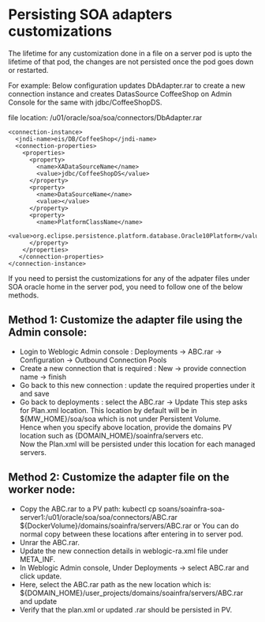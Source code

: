 # Persisting SOA adapters customizations
The lifetime for any customization done in a file on a server pod is upto the lifetime of that pod, the changes are not persisted once the pod goes down or restarted.

For example: Below configuration updates DbAdapter.rar to create a new connection instance and creates DatasSource CoffeeShop on Admin Console for the same with jdbc/CoffeeShopDS.

file location: /u01/oracle/soa/soa/connectors/DbAdapter.rar
``` 
<connection-instance>
  <jndi-name>eis/DB/CoffeeShop</jndi-name>
  <connection-properties>
    <properties>
      <property>
        <name>XADataSourceName</name>
        <value>jdbc/CoffeeShopDS</value>
      </property>
      <property>
        <name>DataSourceName</name>
	    <value></value>
      </property>
      <property>
        <name>PlatformClassName</name> 
	    <value>org.eclipse.persistence.platform.database.Oracle10Platform</value>
      </property>
    </properties>
   </connection-properties>
</connection-instance>
``` 
If you need to persist the customizations for any of the adpater files under SOA oracle home in the server pod, you need to follow one of the below methods. 

## Method 1: Customize the adapter file using the Admin console:

* Login to Weblogic Admin console : Deployments -> ABC.rar -> Configuration -> Outbound Connection Pools
* Create a new connection that is required : New -> provide connection name -> finish
* Go back to this new connection : update the required properties under it and save
* Go back to deployments : select the ABC.rar -> Update 
  This step asks for Plan.xml location. This location by default will be in ${MW_HOME}/soa/soa which is not under Persistent Volume.   
  Hence when you specify above location, provide the domains PV location such as {DOMAIN_HOME}/soainfra/servers etc.  
  Now the Plan.xml will be persisted under this location for each managed servers.

## Method 2: Customize the adapter file on the worker node:
    
* Copy the ABC.rar to a PV path:
  kubectl cp soans/soainfra-soa-server1:/u01/oracle/soa/soa/connectors/ABC.rar ${DockerVolume}/domains/soainfra/servers/ABC.rar
  or 
  You can do normal copy between these locations after entering in to server pod.
* Unrar the ABC.rar.
* Update the new connection details in weblogic-ra.xml file under META_INF.
* In Weblogic Admin console, Under Deployments -> select ABC.rar and click update.
* Here, select the ABC.rar path as the new location which is: ${DOMAIN_HOME}/user_projects/domains/soainfra/servers/ABC.rar and update
* Verify that the plan.xml or updated .rar should be persisted in PV.